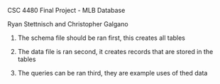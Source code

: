 CSC 4480 Final Project - MLB Database

Ryan Stettnisch and Christopher Galgano

1. The schema file should be ran first, this creates all tables

2. The data file is ran second, it creates records that are stored in the tables

3. The queries can be ran third, they are example uses of thed data
